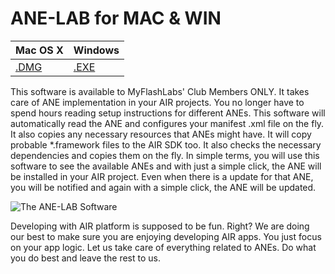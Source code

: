 # ANE-LAB for MAC & WIN

Mac OS X | Windows
------------ | -------------
[.DMG](https://github.com/myflashlab/ANE-LAB/blob/master/bucket/aneLab.dmg) | [.EXE](https://github.com/myflashlab/ANE-LAB/blob/master/bucket/aneLab.exe)

This software is available to MyFlashLabs' Club Members ONLY. It takes care of ANE implementation in your AIR projects. You no longer have to spend hours reading setup instructions for different ANEs. This software will automatically read the ANE and configures your manifest .xml file on the fly. It also copies any necessary resources that ANEs might have. It will copy probable *.framework files to the AIR SDK too. It also checks the necessary dependencies and copies them on the fly. In simple terms, you will use this software to see the available ANEs and with just a simple click, the ANE will be installed in your AIR project. Even when there is a update for that ANE, you will be notified and again with a simple click, the ANE will be updated.

![The ANE-LAB Software](https://www.myflashlabs.com/wp-content/uploads/2017/12/myflashlabs-ANE-LAB_features.jpg)

Developing with AIR platform is supposed to be fun. Right? We are doing our best to make sure you are enjoying developing AIR apps. You just focus on your app logic. Let us take care of everything related to ANEs. Do what you do best and leave the rest to us.